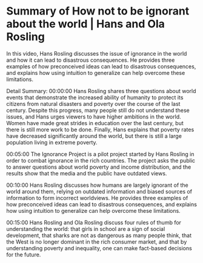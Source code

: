# Summary of How not to be ignorant about the world | Hans and Ola Rosling

In this video, Hans Rosling discusses the issue of ignorance in the world and how it can lead to disastrous consequences. He provides three examples of how preconceived ideas can lead to disastrous consequences, and explains how using intuition to generalize can help overcome these limitations.

Detail Summary: 
00:00:00
Hans Rosling shares three questions about world events that demonstrate the increased ability of humanity to protect its citizens from natural disasters and poverty over the course of the last century. Despite this progress, many people still do not understand these issues, and Hans urges viewers to have higher ambitions in the world. Women have made great strides in education over the last century, but there is still more work to be done. Finally, Hans explains that poverty rates have decreased significantly around the world, but there is still a large population living in extreme poverty.

00:05:00
The Ignorance Project is a pilot project started by Hans Rosling in order to combat ignorance in the rich countries. The project asks the public to answer questions about world poverty and income distribution, and the results show that the media and the public have outdated views.

00:10:00
Hans Rosling discusses how humans are largely ignorant of the world around them, relying on outdated information and biased sources of information to form incorrect worldviews. He provides three examples of how preconceived ideas can lead to disastrous consequences, and explains how using intuition to generalize can help overcome these limitations.

00:15:00
Hans Rosling and Ola Rosling discuss four rules of thumb for understanding the world: that girls in school are a sign of social development, that sharks are not as dangerous as many people think, that the West is no longer dominant in the rich consumer market, and that by understanding poverty and inequality, one can make fact-based decisions for the future.

